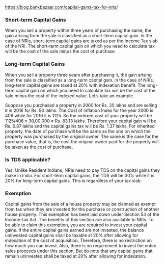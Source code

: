 https://blog.bankbazaar.com/capital-gains-tax-for-nris/  

### Short-term Capital Gains
When you sell a property within three years of purchasing the same, the gain arising from the sale is classified as a short-term capital gain. In the case of NRIs, short-term capital gains are taxed as per the Income Tax slab of the NRI. The short-term capital gain on which you need to calculate tax will be the cost of the sale minus the cost of purchase.

### Long-term Capital Gains
When you sell a property three years after purchasing it, the gain arising from the sale is classified as a long-term capital gain. In the case of NRIs, long-term capital gains are taxed at 20% with indexation benefit. The long-term capital gain on which you need to calculate tax will be the cost of the sale minus the cost of the indexed value. Let’s take an example.

Suppose you purchased a property in 2000 for Rs. 30 lakhs and are selling it in 2016 for Rs. 90 lakhs. The Cost of Inflation Index for the year 2000 is 406 while for 2016 it is 1125. So the indexed cost of your property will be 1125/406 * 30,00,000 = Rs. 83.13 lakhs. Therefore your capital gain will be Rs. 6.87 lakhs and the capital gains tax will be Rs. 1.37 lakhs. For inherited property, the date of purchase will be the same as the one on which the property was purchased by the original owner. The same is the case for the purchase value, that is, the cost the original owner paid for the property will be taken as the cost of purchase.

### Is TDS applicable?
Yes. Unlike Resident Indians, NRIs need to pay TDS on the capital gains they make in India. For short-term capital gains, the TDS will be 30% while it is 20% for long-term capital gains. This is regardless of your tax slab.  

### Exemption
Capital gains from the sale of a house property may be claimed as exempt from tax when they are invested for the purchase or construction of another house property. This exemption has been laid down under Section 54 of the Income-tax Act. The benefits of this section are also available to NRIs. To be able to claim this exemption, you are required to invest your capital gains. If the entire capital gains earned are not invested, the balance uninvested capital gains shall be taxable at 20% after allowing for indexation of the cost of acquisition. Therefore, there is no restriction on how much you can invest. Also, there is no requirement to invest the entire sales proceeds under this section. But do note that any capital gains that remain uninvested shall be taxed at 20% after allowing for indexation.  

